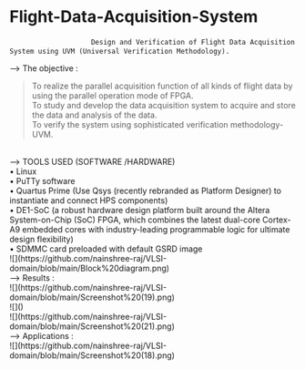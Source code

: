 # Flight-Data-Acquisition-System
                        Design and Verification of Flight Data Acquisition System using UVM (Universal Verification Methodology).
                              
--> The objective : <br>
> To realize the parallel acquisition function of all kinds of flight data by using the parallel operation mode of FPGA.<br>
> To study and develop the data acquisition system  to acquire and store the data and analysis of the data.<br>
> To verify the system using sophisticated verification methodology-UVM.<br>

<br>
--> TOOLS USED (SOFTWARE /HARDWARE)<br>
• Linux<br>
• PuTTy software<br>
• Quartus Prime (Use Qsys (recently rebranded as Platform Designer) to instantiate and connect HPS 
components)<br>
• DE1-SoC (a robust hardware design platform built around the Altera System-on-Chip (SoC) FPGA, which 
combines the latest dual-core Cortex-A9 embedded cores with industry-leading programmable logic for 
ultimate design flexibility)<br>
• SDMMC card preloaded with default GSRD image
<br>
![](https://github.com/nainshree-raj/VLSI-domain/blob/main/Block%20diagram.png)
<br>
--> Results :
<br>
![](https://github.com/nainshree-raj/VLSI-domain/blob/main/Screenshot%20(19).png)
<br>
![]()
<br>
![](https://github.com/nainshree-raj/VLSI-domain/blob/main/Screenshot%20(21).png)
<br>
--> Applications :
<br>
![](https://github.com/nainshree-raj/VLSI-domain/blob/main/Screenshot%20(18).png)
